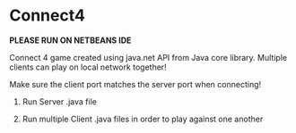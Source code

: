 # Connect4
**PLEASE RUN ON NETBEANS IDE**

Connect 4 game created using java.net API from Java core library. Multiple clients can play on local network together!

Make sure the client port matches the server port when connecting!

1) Run Server .java file

2) Run multiple Client .java files in order to play against one another
